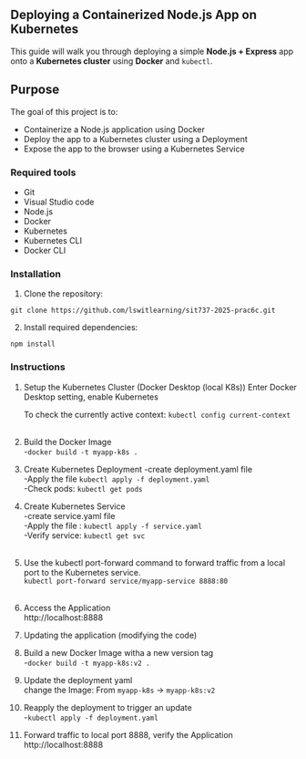 ## Deploying a Containerized Node.js App on Kubernetes
This guide will walk you through deploying a simple **Node.js + Express** app onto a **Kubernetes cluster** using **Docker** and `kubectl`.

## Purpose

The goal of this project is to:
- Containerize a Node.js application using Docker
- Deploy the app to a Kubernetes cluster using a Deployment
- Expose the app to the browser using a Kubernetes Service

### Required tools
- Git
- Visual Studio code
- Node.js
- Docker
- Kubernetes
- Kubernetes CLI
- Docker CLI

### Installation
1. Clone the repository:
```
git clone https://github.com/lswitlearning/sit737-2025-prac6c.git
```

2. Install required dependencies:
```
npm install
```

### Instructions

1. Setup the Kubernetes Cluster (Docker Desktop (local K8s))
    Enter Docker Desktop setting, enable Kubernetes  

    To check the currently active context: `kubectl config current-context`  
&nbsp;
2. Build the Docker Image  
 -`docker build -t myapp-k8s .`
&nbsp;
3. Create Kubernetes Deployment
 -create deployment.yaml file  
 -Apply the file `kubectl apply -f deployment.yaml`  
 -Check pods: `kubectl get pods`
 &nbsp;
4. Create Kubernetes Service  
 -create service.yaml file  
 -Apply the file : `kubectl apply -f service.yaml`  
 -Verify service: `kubectl get svc`  
 &nbsp;

5. Use the kubectl port-forward command to forward traffic from a local port to the Kubernetes service.  
`kubectl port-forward service/myapp-service 8888:80 `  
 &nbsp;
6. Access the Application  
 http://localhost:8888
 &nbsp;
7. Updating the application (modifying the code)
 &nbsp;
8. Build a new Docker Image witha a new version tag  
 -`docker build -t myapp-k8s:v2 .`
 &nbsp;
9. Update the deployment yaml  
change the Image: From `myapp-k8s` -> `myapp-k8s:v2`
 &nbsp;
10. Reapply the deployment to trigger an update  
 -`kubectl apply -f deployment.yaml`
 &nbsp;
11. Forward traffic to local port 8888, verify the Application  
 http://localhost:8888

